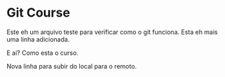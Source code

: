 # Git Course

Este eh um arquivo teste para verificar como o git funciona.
Esta eh mais uma linha adicionada.

E ai? Como esta o curso.


Nova linha para subir do local para o remoto.
